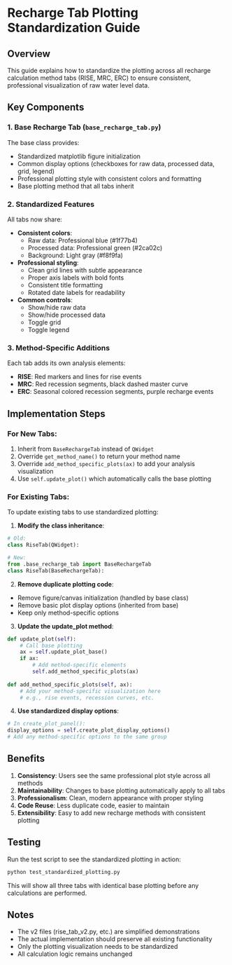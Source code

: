 # Recharge Tab Plotting Standardization Guide

## Overview
This guide explains how to standardize the plotting across all recharge calculation method tabs (RISE, MRC, ERC) to ensure consistent, professional visualization of raw water level data.

## Key Components

### 1. Base Recharge Tab (`base_recharge_tab.py`)
The base class provides:
- Standardized matplotlib figure initialization
- Common display options (checkboxes for raw data, processed data, grid, legend)
- Professional plotting style with consistent colors and formatting
- Base plotting method that all tabs inherit

### 2. Standardized Features
All tabs now share:
- **Consistent colors**: 
  - Raw data: Professional blue (#1f77b4)
  - Processed data: Professional green (#2ca02c)
  - Background: Light gray (#f8f9fa)
- **Professional styling**:
  - Clean grid lines with subtle appearance
  - Proper axis labels with bold fonts
  - Consistent title formatting
  - Rotated date labels for readability
- **Common controls**:
  - Show/hide raw data
  - Show/hide processed data
  - Toggle grid
  - Toggle legend

### 3. Method-Specific Additions
Each tab adds its own analysis elements:
- **RISE**: Red markers and lines for rise events
- **MRC**: Red recession segments, black dashed master curve
- **ERC**: Seasonal colored recession segments, purple recharge events

## Implementation Steps

### For New Tabs:
1. Inherit from `BaseRechargeTab` instead of `QWidget`
2. Override `get_method_name()` to return your method name
3. Override `add_method_specific_plots(ax)` to add your analysis visualization
4. Use `self.update_plot()` which automatically calls the base plotting

### For Existing Tabs:
To update existing tabs to use standardized plotting:

1. **Modify the class inheritance**:
```python
# Old:
class RiseTab(QWidget):

# New:
from .base_recharge_tab import BaseRechargeTab
class RiseTab(BaseRechargeTab):
```

2. **Remove duplicate plotting code**:
- Remove figure/canvas initialization (handled by base class)
- Remove basic plot display options (inherited from base)
- Keep only method-specific options

3. **Update the update_plot method**:
```python
def update_plot(self):
    # Call base plotting
    ax = self.update_plot_base()
    if ax:
        # Add method-specific elements
        self.add_method_specific_plots(ax)
        
def add_method_specific_plots(self, ax):
    # Add your method-specific visualization here
    # e.g., rise events, recession curves, etc.
```

4. **Use standardized display options**:
```python
# In create_plot_panel():
display_options = self.create_plot_display_options()
# Add any method-specific options to the same group
```

## Benefits

1. **Consistency**: Users see the same professional plot style across all methods
2. **Maintainability**: Changes to base plotting automatically apply to all tabs
3. **Professionalism**: Clean, modern appearance with proper styling
4. **Code Reuse**: Less duplicate code, easier to maintain
5. **Extensibility**: Easy to add new recharge methods with consistent plotting

## Testing

Run the test script to see the standardized plotting in action:
```bash
python test_standardized_plotting.py
```

This will show all three tabs with identical base plotting before any calculations are performed.

## Notes

- The v2 files (rise_tab_v2.py, etc.) are simplified demonstrations
- The actual implementation should preserve all existing functionality
- Only the plotting visualization needs to be standardized
- All calculation logic remains unchanged